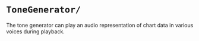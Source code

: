 `ToneGenerator/`
===
The tone generator can play an audio representation of chart data in various voices during playback.
